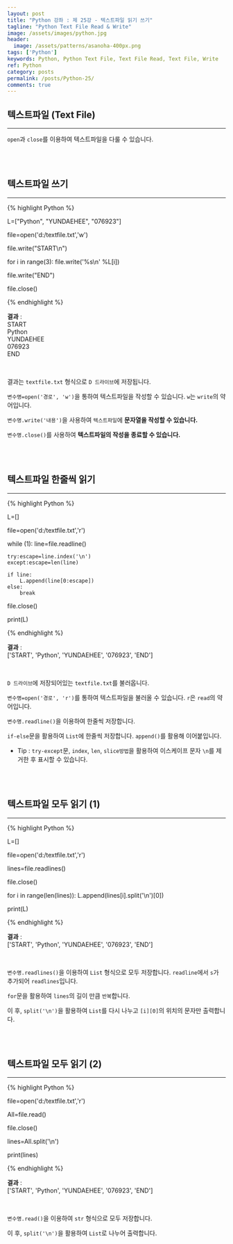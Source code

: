 ```yaml
---
layout: post
title: "Python 강좌 : 제 25강 - 텍스트파일 읽기 쓰기"
tagline: "Python Text File Read & Write"
image: /assets/images/python.jpg
header:
  image: /assets/patterns/asanoha-400px.png
tags: ['Python']
keywords: Python, Python Text File, Text File Read, Text File, Write
ref: Python
category: posts
permalink: /posts/Python-25/
comments: true
---
```


## 텍스트파일 (Text File) ##
----------

`open`과 `close`를 이용하여 텍스트파일을 다룰 수 있습니다.

<br>
<br>

## 텍스트파일 쓰기 ##
----------

{% highlight Python %}

L=["Python", "YUNDAEHEE", "076923"]

file=open('d:/textfile.txt','w')

file.write("START\n")

for i in range(3):
    file.write('%s\n' %L[i])

file.write("END")

file.close()

{% endhighlight %}

**결과**
:    
START<br>
Python<br>
YUNDAEHEE<br>
076923<br>
END<br>

<br>

결과는 `textfile.txt` 형식으로 `D 드라이브`에 저장됩니다.

`변수명=open('경로', 'w')`을 통하여 텍스트파일을 작성할 수 있습니다. `w`는 `write`의 약어입니다.

`변수명.write('내용')`을 사용하여 `텍스트파일`에 **문자열을 작성할 수 있습니다.**

`변수명.close()`를 사용하여 **텍스트파일의 작성을 종료할 수 있습니다.**

<br>
<br>

## 텍스트파일 한줄씩 읽기 ##
----------

{% highlight Python %}

L=[]

file=open('d:/textfile.txt','r')

while (1):
    line=file.readline()

    try:escape=line.index('\n')
    except:escape=len(line)
    
    if line:
        L.append(line[0:escape])
    else:
        break
    
file.close()

print(L)

{% endhighlight %}

**결과**
:    
['START', 'Python', 'YUNDAEHEE', '076923', 'END']

<br>

`D 드라이브`에 저장되어있는 `textfile.txt`를 불러옵니다.

`변수명=open('경로', 'r')`를 통하여 텍스트파일을 불러올 수 있습니다. `r`은 `read`의 약어입니다.

`변수명.readline()`을 이용하여 한줄씩 저장합니다.

`if-else`문을 활용하여 `List`에 한줄씩 저장합니다. `append()`를 활용해 이어붙입니다.

* Tip : `try-except`문, `index`, `len`, `slice방법`을 활용하여 이스케이프 문자 `\n`를 제거한 후 표시할 수 있습니다.

<br>
<br>

## 텍스트파일 모두 읽기 (1) ##
----------

{% highlight Python %}

L=[]

file=open('d:/textfile.txt','r')

lines=file.readlines()

file.close()

for i in range(len(lines)):
    L.append(lines[i].split('\n')[0])

print(L)

{% endhighlight %}

**결과**
:    
['START', 'Python', 'YUNDAEHEE', '076923', 'END']

<br>

`변수명.readlines()`을 이용하여 `List` 형식으로 모두 저장합니다. `readline`에서 `s`가 추가되어 `readlines`입니다.

`for`문을 활용하여 `lines`의 길이 만큼 `반복`합니다.

이 후, `split('\n')`을 활용하여 `List`를 다시 나누고 `[i][0]`의 위치의 문자만 출력합니다.

<br>
<br>

## 텍스트파일 모두 읽기 (2) ##
----------

{% highlight Python %}

file=open('d:/textfile.txt','r')

All=file.read()

file.close()

lines=All.split('\n')

print(lines)

{% endhighlight %}

**결과**
:    
['START', 'Python', 'YUNDAEHEE', '076923', 'END']

<br>

`변수명.read()`을 이용하여 `str` 형식으로 모두 저장합니다. 

이 후, `split('\n')`을 활용하여 `List`로 나누어 출력합니다.